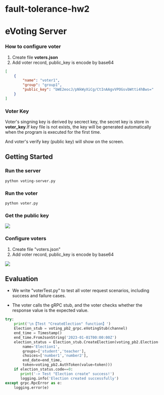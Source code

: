 # fault-tolerance-hw2

# eVoting Server

### How to configure voter
1. Create file **voters.json**
2. Add voter record, public_key is encode by base64
```json
[
    {
        "name": "voter1",
        "group": "group1",
        "public_key": "bWE2eocJ/pNkWyXiCg/CtInAAgvVPOGsvbWtti4hBws="
    }
]
```

### Voter Key
Voter's singning key is derived by secrect key, the secret key is store in **voter_key**.If key file is not exists, the key will be generated automatically when the program is executed for the first time.

And voter's verify key (public key) will show on the screen.


## Getting Started

### Run the server
```
python voting-server.py
```
### Run the voter
```
python voter.py
```
### Get the public key
![](https://i.imgur.com/hsEtbpd.png)

### Configure voters
1. Create file "voters.json"
2. Add voter record, public_key is encode by base64

![](https://i.imgur.com/9OwziLW.png)

## Evaluation
* We write "voterTest.py" to test all voter request scenarios, including success and failure cases.

* The voter calls the gRPC stub, and the voter checks whether the response value is the expected value.
```python
try:
    print('\n【Test "CreateElection" function】')
    Election_stub = voting_pb2_grpc.eVotingStub(channel)
    end_time = Timestamp()
    end_time.FromJsonString('2023-01-01T00:00:00Z')
    election_status = Election_stub.CreateElection(voting_pb2.Election(
        name='Election1',
        groups=['student','teacher'],
        choices=['number1','number2'],
        end_date=end_time,
        token=voting_pb2.AuthToken(value=token)))
    if election_status.code==0:
       print('-> Test "Election create" success!')
       logging.info('Election created successfully')
except grpc.RpcError as e:
    logging.error(e)
```
